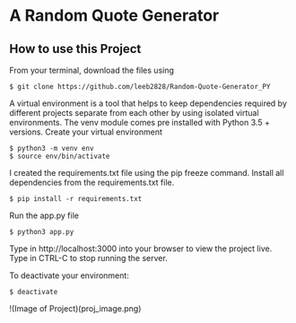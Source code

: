 # A Random Quote Generator

## How to use this Project
From your terminal, download the files using
```
$ git clone https://github.com/leeb2828/Random-Quote-Generator_PY
```
A virtual environment is a tool that helps to keep dependencies required by
different projects separate from each other by using isolated virtual environments.
The venv module comes pre installed with Python 3.5 + versions.
Create your virtual environment
```
$ python3 -m venv env
$ source env/bin/activate
```
I created the requirements.txt file using the pip freeze command.
Install all dependencies from the requirements.txt file.
```
$ pip install -r requirements.txt
```
Run the app.py file
```
$ python3 app.py
```
Type in http://localhost:3000 into your browser to view the project live.
Type in CTRL-C to stop running the server.

To deactivate your environment:
```
$ deactivate
```
!(Image of Project)(proj_image.png)
